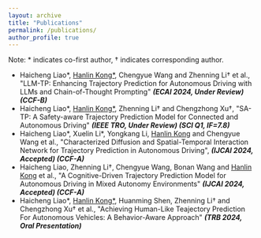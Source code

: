 ```yaml
---
layout: archive
title: "Publications"
permalink: /publications/
author_profile: true
---
```


Note: * indicates co-first author, † indicates corresponding author.

- Haicheng Liao\*, <u>Hanlin Kong*</u>, Chengyue Wang and Zhenning Li† et al., "LLM-TP: Enhancing Trajectory Prediction for Autonomous Driving with LLMs and Chain-of-Thought Prompting"  ***(ECAI 2024, Under Review) (CCF-B)***
- Haicheng Liao\*, <u>Hanlin Kong*</u>, Zhenning Li† and Chengzhong Xu†, "SA-TP: A Safety-aware Trajectory Prediction Model for Connected and Autonomous Driving" ***(IEEE TRO, Under Review) (SCI Q1, IF=7.8)***
- Haicheng Liao\*, Xuelin Li*, Yongkang Li, <u>Hanlin Kong</u> and Chengyue Wang et al., "Characterized Diffusion and Spatial-Temporal Interaction Network for Trajectory Prediction in Autonomous Driving", ***(IJCAI 2024, Accepted) (CCF-A)***
- Haicheng Liao, Zhenning Li†, Chengyue Wang, Bonan Wang and <u>Hanlin Kong</u> et al., "A Cognitive-Driven Trajectory Prediction Model for Autonomous Driving in Mixed Autonomy Environments" ***(IJCAI 2024, Accepted) (CCF-A)***
- Haicheng Liao\*, <u>Hanlin Kong*</u>, Huanming Shen, Zhenning Li† and Chengzhong Xu† et al., "Achieving Human-Like Teajectory Prediction For Autonomous Vehicles: A Behavior-Aware Approach" ***(TRB 2024, Oral Presentation)***
